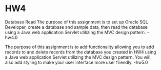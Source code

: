 # HW4
Database Read
The purpose of this assignment is to set up Oracle SQL Developer, create a database and sample data, then read the database using a Java web application Servlet utilizing the MVC design pattern. -hw4.0

The purpose of this assignment is to add functionality allowing you to add records to and delete records from the database you created in HW4 using a Java web application Servlet utilizing the MVC design pattern. You will also add styling to make your user interface more user friendly. -hw5.0
